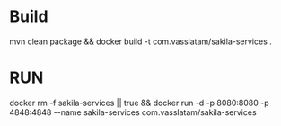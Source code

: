 # Build
mvn clean package && docker build -t com.vasslatam/sakila-services .

# RUN

docker rm -f sakila-services || true && docker run -d -p 8080:8080 -p 4848:4848 --name sakila-services com.vasslatam/sakila-services 